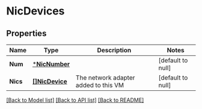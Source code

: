 # NicDevices

## Properties
Name | Type | Description | Notes
------------ | ------------- | ------------- | -------------
**Num** | [***NicNumber**](NICNumber.md) |  | [default to null]
**Nics** | [**[]NicDevice**](NICDevice.md) | The network adapter added to this VM | [default to null]

[[Back to Model list]](../README.md#documentation-for-models) [[Back to API list]](../README.md#documentation-for-api-endpoints) [[Back to README]](../README.md)


